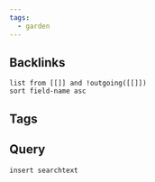 ```yaml
---
tags:
  - garden
---
```

## Backlinks
```dataview 
list from [[]] and !outgoing([[]]) 
sort field-name asc
```
## Tags


## Query
```query
insert searchtext
```
